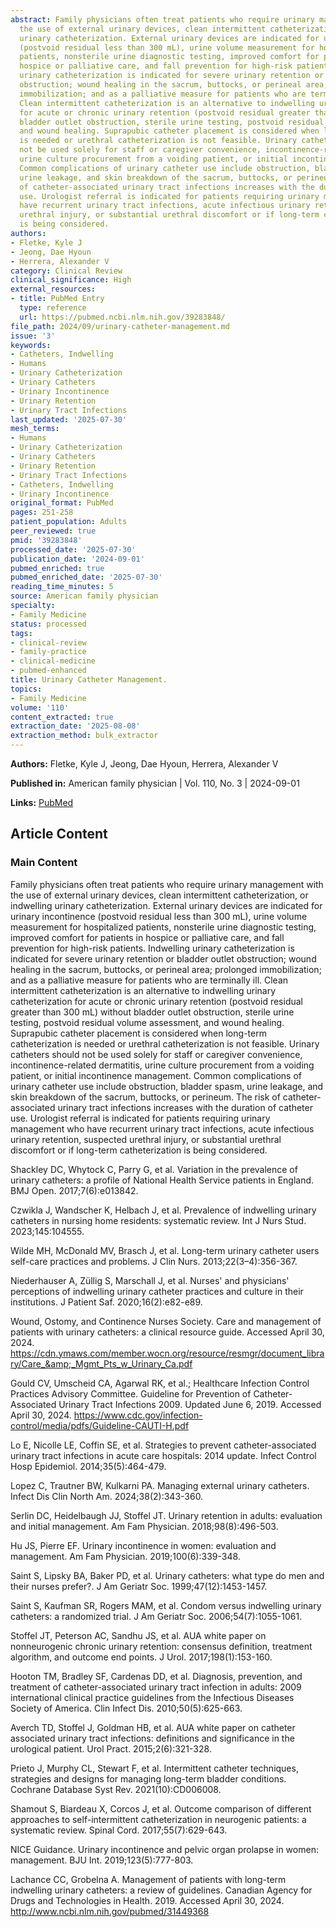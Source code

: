 ```yaml
---
abstract: Family physicians often treat patients who require urinary management with
  the use of external urinary devices, clean intermittent catheterization, or indwelling
  urinary catheterization. External urinary devices are indicated for urinary incontinence
  (postvoid residual less than 300 mL), urine volume measurement for hospitalized
  patients, nonsterile urine diagnostic testing, improved comfort for patients in
  hospice or palliative care, and fall prevention for high-risk patients. Indwelling
  urinary catheterization is indicated for severe urinary retention or bladder outlet
  obstruction; wound healing in the sacrum, buttocks, or perineal area; prolonged
  immobilization; and as a palliative measure for patients who are terminally ill.
  Clean intermittent catheterization is an alternative to indwelling urinary catheterization
  for acute or chronic urinary retention (postvoid residual greater than 300 mL) without
  bladder outlet obstruction, sterile urine testing, postvoid residual volume assessment,
  and wound healing. Suprapubic catheter placement is considered when long-term catheterization
  is needed or urethral catheterization is not feasible. Urinary catheters should
  not be used solely for staff or caregiver convenience, incontinence-related dermatitis,
  urine culture procurement from a voiding patient, or initial incontinence management.
  Common complications of urinary catheter use include obstruction, bladder spasm,
  urine leakage, and skin breakdown of the sacrum, buttocks, or perineum. The risk
  of catheter-associated urinary tract infections increases with the duration of catheter
  use. Urologist referral is indicated for patients requiring urinary management who
  have recurrent urinary tract infections, acute infectious urinary retention, suspected
  urethral injury, or substantial urethral discomfort or if long-term catheterization
  is being considered.
authors:
- Fletke, Kyle J
- Jeong, Dae Hyoun
- Herrera, Alexander V
category: Clinical Review
clinical_significance: High
external_resources:
- title: PubMed Entry
  type: reference
  url: https://pubmed.ncbi.nlm.nih.gov/39283848/
file_path: 2024/09/urinary-catheter-management.md
issue: '3'
keywords:
- Catheters, Indwelling
- Humans
- Urinary Catheterization
- Urinary Catheters
- Urinary Incontinence
- Urinary Retention
- Urinary Tract Infections
last_updated: '2025-07-30'
mesh_terms:
- Humans
- Urinary Catheterization
- Urinary Catheters
- Urinary Retention
- Urinary Tract Infections
- Catheters, Indwelling
- Urinary Incontinence
original_format: PubMed
pages: 251-258
patient_population: Adults
peer_reviewed: true
pmid: '39283848'
processed_date: '2025-07-30'
publication_date: '2024-09-01'
pubmed_enriched: true
pubmed_enriched_date: '2025-07-30'
reading_time_minutes: 5
source: American family physician
specialty:
- Family Medicine
status: processed
tags:
- clinical-review
- family-practice
- clinical-medicine
- pubmed-enhanced
title: Urinary Catheter Management.
topics:
- Family Medicine
volume: '110'
content_extracted: true
extraction_date: '2025-08-08'
extraction_method: bulk_extractor
---
```


**Authors:** Fletke, Kyle J, Jeong, Dae Hyoun, Herrera, Alexander V

**Published in:** American family physician | Vol. 110, No. 3 | 2024-09-01

**Links:** [PubMed](https://pubmed.ncbi.nlm.nih.gov/39283848/)


## Article Content


### Main Content


Family physicians often treat patients who require urinary management with the use of external urinary devices, clean intermittent catheterization, or indwelling urinary catheterization. External urinary devices are indicated for urinary incontinence (postvoid residual less than 300 mL), urine volume measurement for hospitalized patients, nonsterile urine diagnostic testing, improved comfort for patients in hospice or palliative care, and fall prevention for high-risk patients. Indwelling urinary catheterization is indicated for severe urinary retention or bladder outlet obstruction; wound healing in the sacrum, buttocks, or perineal area; prolonged immobilization; and as a palliative measure for patients who are terminally ill. Clean intermittent catheterization is an alternative to indwelling urinary catheterization for acute or chronic urinary retention (postvoid residual greater than 300 mL) without bladder outlet obstruction, sterile urine testing, postvoid residual volume assessment, and wound healing. Suprapubic catheter placement is considered when long-term catheterization is needed or urethral catheterization is not feasible. Urinary catheters should not be used solely for staff or caregiver convenience, incontinence-related dermatitis, urine culture procurement from a voiding patient, or initial incontinence management. Common complications of urinary catheter use include obstruction, bladder spasm, urine leakage, and skin breakdown of the sacrum, buttocks, or perineum. The risk of catheter-associated urinary tract infections increases with the duration of catheter use. Urologist referral is indicated for patients requiring urinary management who have recurrent urinary tract infections, acute infectious urinary retention, suspected urethral injury, or substantial urethral discomfort or if long-term catheterization is being considered.

Shackley DC, Whytock C, Parry G, et al. Variation in the prevalence of urinary catheters: a profile of National Health Service patients in England. BMJ Open. 2017;7(6):e013842.

Czwikla J, Wandscher K, Helbach J, et al. Prevalence of indwelling urinary catheters in nursing home residents: systematic review. Int J Nurs Stud. 2023;145:104555.

Wilde MH, McDonald MV, Brasch J, et al. Long-term urinary catheter users self-care practices and problems. J Clin Nurs. 2013;22(3–4):356-367.

Niederhauser A, Züllig S, Marschall J, et al. Nurses' and physicians' perceptions of indwelling urinary catheter practices and culture in their institutions. J Patient Saf. 2020;16(2):e82-e89.

Wound, Ostomy, and Continence Nurses Society. Care and management of patients with urinary catheters: a clinical resource guide. Accessed April 30, 2024. https://cdn.ymaws.com/member.wocn.org/resource/resmgr/document_library/Care_&amp;_Mgmt_Pts_w_Urinary_Ca.pdf

Gould CV, Umscheid CA, Agarwal RK, et al.; Healthcare Infection Control Practices Advisory Committee. Guideline for Prevention of Catheter-Associated Urinary Tract Infections 2009. Updated June 6, 2019. Accessed April 30, 2024. https://www.cdc.gov/infection-control/media/pdfs/Guideline-CAUTI-H.pdf

Lo E, Nicolle LE, Coffin SE, et al. Strategies to prevent catheter-associated urinary tract infections in acute care hospitals: 2014 update. Infect Control Hosp Epidemiol. 2014;35(5):464-479.

Lopez C, Trautner BW, Kulkarni PA. Managing external urinary catheters. Infect Dis Clin North Am. 2024;38(2):343-360.

Serlin DC, Heidelbaugh JJ, Stoffel JT. Urinary retention in adults: evaluation and initial management. Am Fam Physician. 2018;98(8):496-503.

Hu JS, Pierre EF. Urinary incontinence in women: evaluation and management. Am Fam Physician. 2019;100(6):339-348.

Saint S, Lipsky BA, Baker PD, et al. Urinary catheters: what type do men and their nurses prefer?. J Am Geriatr Soc. 1999;47(12):1453-1457.

Saint S, Kaufman SR, Rogers MAM, et al. Condom versus indwelling urinary catheters: a randomized trial. J Am Geriatr Soc. 2006;54(7):1055-1061.

Stoffel JT, Peterson AC, Sandhu JS, et al. AUA white paper on nonneurogenic chronic urinary retention: consensus definition, treatment algorithm, and outcome end points. J Urol. 2017;198(1):153-160.

Hooton TM, Bradley SF, Cardenas DD, et al. Diagnosis, prevention, and treatment of catheter-associated urinary tract infection in adults: 2009 international clinical practice guidelines from the Infectious Diseases Society of America. Clin Infect Dis. 2010;50(5):625-663.

Averch TD, Stoffel J, Goldman HB, et al. AUA white paper on catheter associated urinary tract infections: definitions and significance in the urological patient. Urol Pract. 2015;2(6):321-328.

Prieto J, Murphy CL, Stewart F, et al. Intermittent catheter techniques, strategies and designs for managing long-term bladder conditions. Cochrane Database Syst Rev. 2021(10):CD006008.

Shamout S, Biardeau X, Corcos J, et al. Outcome comparison of different approaches to self-intermittent catheterization in neurogenic patients: a systematic review. Spinal Cord. 2017;55(7):629-643.

NICE Guidance. Urinary incontinence and pelvic organ prolapse in women: management. BJU Int. 2019;123(5):777-803.

Lachance CC, Grobelna A. Management of patients with long-term indwelling urinary catheters: a review of guidelines. Canadian Agency for Drugs and Technologies in Health. 2019. Accessed April 30, 2024. http://www.ncbi.nlm.nih.gov/pubmed/31449368